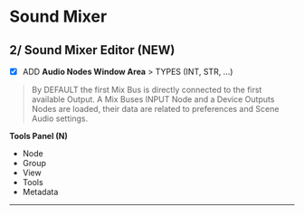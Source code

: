 # Sound Mixer

## 2/ Sound Mixer Editor (NEW)

- [x] ADD **Audio Nodes Window Area** > TYPES (INT, STR, ...)

> By DEFAULT the first Mix Bus is directly connected to the first available Output. A Mix Buses INPUT Node and a Device Outputs Nodes are loaded, their data are related to preferences and Scene Audio settings.

**Tools Panel (N)**
- Node
- Group
- View
- Tools
- Metadata


---
